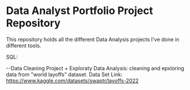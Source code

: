 # Data Analyst Portfolio Project Repository

This repository holds all the different Data Analysis projects I've done in different tools.

SQL:

--Data Cleaning Project + Exploraty Data Analysis: cleaning and epxloring data from "world layoffs" dataset.
Data Set Link: https://www.kaggle.com/datasets/swaptr/layoffs-2022

